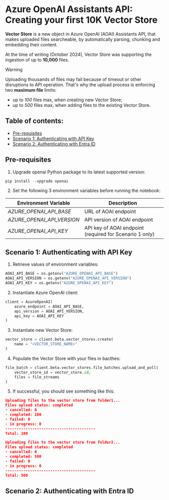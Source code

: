 # Azure OpenAI Assistants API: Creating your first 10K Vector Store

**Vector Store** is a new object in Azure OpenAI (AOAI) Assistants API, that makes uploaded files searcheable, by automatically parsing, chunking and embedding their content.

At the time of writing (October 2024), Vector Store was supporting the ingestion of up to **10,000** files.

> [!WARNING]
> Uploading thousands of files may fail because of timeout or other disruptions to API operation. That's why the upload process is enforcing two **maximum file** limits:
> - up to _100_ files max, when creating new Vector Store;
> - up to _500_ files max, when adding files to the existing Vector Store.

## Table of contents:
- [Pre-requisites](https://github.com/LazaUK/AOAI-Assistants-VectorStore#pre-requisites)
- [Scenario 1: Authenticating with API Key](https://github.com/LazaUK/AOAI-Assistants-VectorStore#scenario-1-authenticating-with-api-key)
- [Scenario 2: Authenticating with Entra ID]()

## Pre-requisites
1. Upgrade openai Python package to its latest supported version:
``` PowerShell
pip install --upgrade openai
```
2. Set the following 3 environment variables before running the notebook:

| Environment Variable | Description |
| --- | --- |
| _AZURE_OPENAI_API_BASE_ | URL of AOAI endpoint |
| _AZURE_OPENAI_API_VERSION_ | API version of AOAI endpoint |
| _AZURE_OPENAI_API_KEY_ | API key of AOAI endpoint (required for Scenario 1 only) |

## Scenario 1: Authenticating with API Key
1. Retrieve values of environment variables:
``` Python
AOAI_API_BASE = os.getenv("AZURE_OPENAI_API_BASE")
AOAI_API_VERSION = os.getenv("AZURE_OPENAI_API_VERSION")
AOAI_API_KEY = os.getenv("AZURE_OPENAI_API_KEY")
```
2. Instantiate Azure OpenAI client:
``` Python
client = AzureOpenAI(
    azure_endpoint = AOAI_API_BASE,
    api_version = AOAI_API_VERSION,
    api_key = AOAI_API_KEY
)
```
3. Instantiate new Vector Store:
``` Python
vector_store = client.beta.vector_stores.create(
    name = "<VECTOR_STORE_NAME>"
)
```
4. Populate the Vector Store with your files in bacthes:
``` Python
file_batch = client.beta.vector_stores.file_batches.upload_and_poll(
    vector_store_id = vector_store.id,
    files = file_streams
)
```
5. If successful, you should see something like this:
``` JSON
Uploading files to the vector store from folder1...
Files upload status: completed
- cancelled: 0
- completed: 100
- failed: 0
- in progress: 0
----------------------------------------
Total: 100

Uploading files to the vector store from folder2...
Files upload status: completed
- cancelled: 0
- completed: 500
- failed: 0
- in progress: 0
----------------------------------------
Total: 500
```

## Scenario 2: Authenticating with Entra ID
